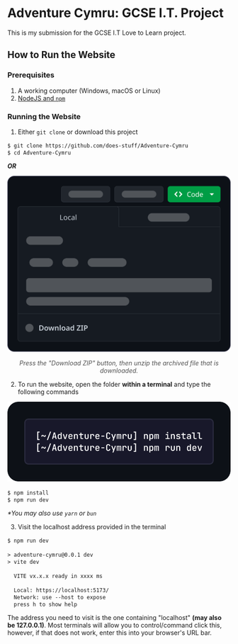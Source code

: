 # Adventure Cymru: GCSE I.T. Project

This is my submission for the GCSE I.T Love to Learn project.

## How to Run the Website

### Prerequisites

1. A working computer (Windows, macOS or Linux)
2. [NodeJS and `npm`](https://nodejs.org/en/download)

### Running the Website

1. Either `git clone` or download this project

```
$ git clone https://github.com/does-stuff/Adventure-Cymru
$ cd Adventure-Cymru
```

**_OR_**

![Custom designed image representing how to download this repository through GitHub.](/.assets/download_graphic.png)

<p align="center" style="opacity: 0.75;"><i>Press the "Download ZIP" button, then unzip the archived file that is downloaded.</i></p>

2. To run the website, open the folder **within a terminal** and type the following commands

![An image showing what commands to enter to run the website](/.assets/npm_install.png)

```
$ npm install
$ npm run dev
```

*\*You may also use `yarn` or `bun`*

3. Visit the localhost address provided in the terminal

```
$ npm run dev

> adventure-cymru@0.0.1 dev
> vite dev

  VITE vx.x.x ready in xxxx ms

  Local: https://localhost:5173/
  Network: use --host to expose
  press h to show help
```

The address you need to visit is the one containing "localhost" **(may also be 127.0.0.1)**. Most terminals will allow you to control/command click this, however, if that does not work, enter this into your browser's URL bar.
